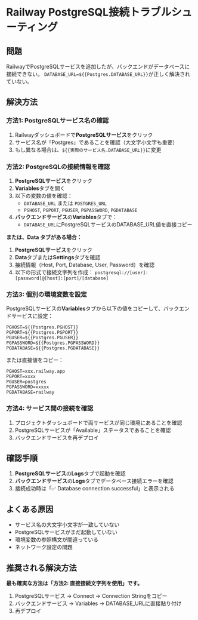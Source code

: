 # Railway PostgreSQL接続トラブルシューティング

## 問題
RailwayでPostgreSQLサービスを追加したが、バックエンドがデータベースに接続できない。
`DATABASE_URL=${{Postgres.DATABASE_URL}}`が正しく解決されていない。

## 解決方法

### 方法1: PostgreSQLサービス名の確認
1. Railwayダッシュボードで**PostgreSQLサービス**をクリック
2. サービス名が「Postgres」であることを確認（大文字小文字も重要）
3. もし異なる場合は、`${{実際のサービス名.DATABASE_URL}}`に変更

### 方法2: PostgreSQLの接続情報を確認
1. **PostgreSQLサービス**をクリック
2. **Variables**タブを開く
3. 以下の変数の値を確認：
   - `DATABASE_URL` または `POSTGRES_URL`
   - `PGHOST`, `PGPORT`, `PGUSER`, `PGPASSWORD`, `PGDATABASE`
4. **バックエンドサービス**の**Variables**タブで：
   - `DATABASE_URL`にPostgreSQLサービスのDATABASE_URL値を直接コピー

**または、Data タブがある場合：**
1. **PostgreSQLサービス**をクリック
2. **Data**タブまたは**Settings**タブを確認
3. 接続情報（Host, Port, Database, User, Password）を確認
4. 以下の形式で接続文字列を作成：
   `postgresql://[user]:[password]@[host]:[port]/[database]`

### 方法3: 個別の環境変数を設定
PostgreSQLサービスの**Variables**タブから以下の値をコピーして、バックエンドサービスに設定：

```
PGHOST=${{Postgres.PGHOST}}
PGPORT=${{Postgres.PGPORT}}
PGUSER=${{Postgres.PGUSER}}
PGPASSWORD=${{Postgres.PGPASSWORD}}
PGDATABASE=${{Postgres.PGDATABASE}}
```

または直接値をコピー：
```
PGHOST=xxx.railway.app
PGPORT=xxxx
PGUSER=postgres
PGPASSWORD=xxxxx
PGDATABASE=railway
```

### 方法4: サービス間の接続を確認
1. プロジェクトダッシュボードで両サービスが同じ環境にあることを確認
2. PostgreSQLサービスが「Available」ステータスであることを確認
3. バックエンドサービスを再デプロイ

## 確認手順

1. **PostgreSQLサービス**の**Logs**タブで起動を確認
2. **バックエンドサービス**の**Logs**タブでデータベース接続エラーを確認
3. 接続成功時は「✅ Database connection successful」と表示される

## よくある原因

- サービス名の大文字小文字が一致していない
- PostgreSQLサービスがまだ起動していない
- 環境変数の参照構文が間違っている
- ネットワーク設定の問題

## 推奨される解決方法

**最も確実な方法は「方法2: 直接接続文字列を使用」です。**

1. PostgreSQLサービス → Connect → Connection Stringをコピー
2. バックエンドサービス → Variables → DATABASE_URLに直接貼り付け
3. 再デプロイ